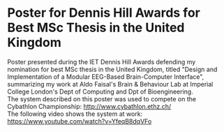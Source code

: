 # Poster for Dennis Hill Awards for Best MSc Thesis in the United Kingdom

Poster presented during the IET Dennis Hill Awards defending my nomination for best MSc thesis in the United Kingdom, titled "Design and Implementation of a Modular EEG-Based Brain-Computer Interface", summarizing my work at Aldo Faisal's Brain & Behaviour Lab at Imperial College London's Dept of Computing and Dpt of Bioengineering.  
The system described on this poster was used to compete on the Cybathlon Championship: http://www.cybathlon.ethz.ch/  
The following video shows the system at work: https://www.youtube.com/watch?v=YfeqB8dqVFo
